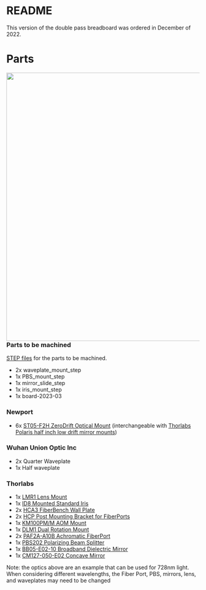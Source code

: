 # README

This version of the double pass breadboard was ordered in December of 2022.  

# Parts
<image align="right" img src="https://user-images.githubusercontent.com/63123871/226499706-103d3e54-a34d-48ae-af30-a64b3af31a3d.png" width="700"></image>
### Parts to be machined
[STEP files](https://drive.google.com/drive/u/0/folders/1Bk0aQH1Ow8UR-J9PnCqthbQSKNkiEtzU) for the parts to be machined.

* 2x waveplate_mount_step
* 1x PBS_mount_step
* 1x mirror_slide_step
* 1x iris_mount_step
* 1x board-2023-03


### Newport
* 6x [ST05-F2H ZeroDrift Optical Mount](https://www.newport.com/p/ST05-F2H) (interchangeable with [Thorlabs Polaris half inch low drift mirror mounts](https://www.thorlabs.com/thorproduct.cfm?partnumber=POLARIS-K05C4))


### Wuhan Union Optic Inc
* 2x Quarter Waveplate
* 1x Half waveplate

### Thorlabs
* 1x [LMR1 Lens Mount](https://www.thorlabs.com/thorproduct.cfm?partnumber=LMR1#ad-image-0)
* 1x [ID8 Mounted Standard Iris](https://www.thorlabs.com/thorproduct.cfm?partnumber=ID8)
* 2x [HCA3 FiberBench Wall Plate](https://www.thorlabs.com/thorproduct.cfm?partnumber=HCA3)
* 2x [HCP Post Mounting Bracket for FiberPorts](https://www.thorlabs.com/thorproduct.cfm?partnumber=HCP)
* 1x [KM100PM/M AOM Mount](https://www.thorlabs.com/thorproduct.cfm?partnumber=KM100PM/M)
* 1x [DLM1 Dual Rotation Mount](https://www.thorlabs.com/thorproduct.cfm?partnumber=DLM1#ad-image-0)
* 2x [PAF2A-A10B Achromatic FiberPort](https://www.thorlabs.com/thorproduct.cfm?partnumber=PAF2A-A10B)
* 1x [PBS202 Polarizing Beam Splitter](https://www.thorlabs.com/thorproduct.cfm?partnumber=PBS202)
* 1x [BB05-E02-10 Broadband Dielectric Mirror](https://www.thorlabs.com/thorproduct.cfm?partnumber=BB05-E02-10)
* 1x [CM127-050-E02 Concave Mirror](https://www.thorlabs.com/newgrouppage9.cfm?objectgroup_id=6636)

Note: the optics above are an example that can be used for 728nm light. When considering different wavelengths, the Fiber Port, PBS, mirrors, lens, and waveplates may need to be changed
